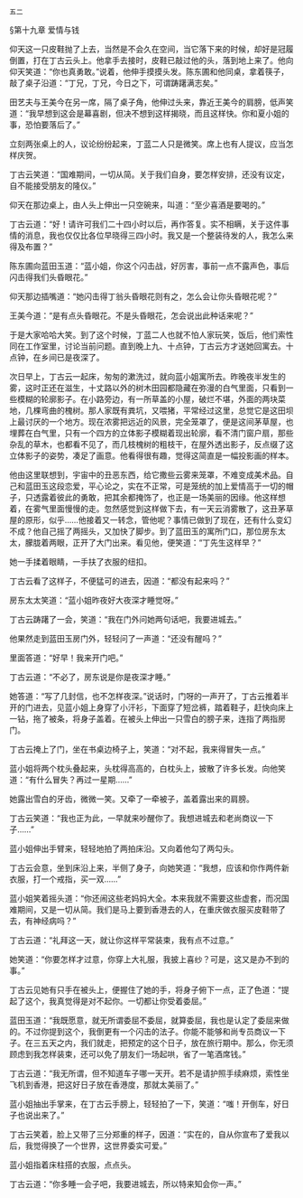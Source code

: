     五二 

   §第十九章 爱情与钱

   仰天这一只皮鞋抛了上去，当然是不会久在空间，当它落下来的时候，却好是冠履倒置，打在丁古云头上。他拿手去接时，皮鞋已敲过他的头，落到地上来了。他向仰天笑道：“你也真勇敢。”说着，他伸手摸摸头发。陈东圃和他同桌，拿着筷子，敲了桌子沿道：“丁兄，丁兄，今日之下，可谓踌躇满志矣。”

   田艺夫与王美今在另一席，隔了桌子角，他伸过头来，靠近王美今的肩膀，低声笑道：“我早想到这会是幕喜剧，但决不想到这样揭晓，而且这样快。你和夏小姐的事，恐怕要落后了。”

   立刻两张桌上的人，议论纷纷起来，丁蓝二人只是微笑。席上也有人提议，应当怎样庆贺。

   丁古云笑道：“国难期间，一切从简。关于我们自身，要怎样安排，还没有议定，自不能接受朋友的隆仪。”

   仰天在那边桌上，由人头上伸出一只空碗来，叫道：“至少喜酒是要喝的。”

   丁古云道：“好！请许可我们二十四小时以后，再作答复。实不相瞒，关于这件事情的消息，我也仅仅比各位早晓得三四小时。我又是一个整装待发的人，我怎么来得及布置？”

   陈东圃向蓝田玉道：“蓝小姐，你这个闪击战，好厉害，事前一点不露声色，事后闪击得我们头昏眼花。”

   仰天那边插嘴道：“她闪击得丁翁头昏眼花则有之，怎么会让你头昏眼花呢？”

   王美今道：“是有点头昏眼花。不是头昏眼花，怎会说出此种话来呢？”

   于是大家哈哈大笑。到了这个时候，丁蓝二人也就不怕人家玩笑，饭后，他们索性同在工作室里，讨论当前问题。直到晚上九、十点钟，丁古云方才送她回寓去。十点钟，在乡间已是夜深了。

   次日早上，丁古云一起床，匆匆的漱洗过，就向蓝小姐寓所去。昨晚夜半发生的雾，这时正还在滋生，十丈路以外的树木田园都隐藏在弥漫的白气里面，只看到一些模糊的轮廓影子。在小路旁边，有一所草盖的小屋，破烂不堪，外面的两块菜地，几棵弯曲的槐树。那人家既有粪坑，又喂猪，平常经过这里，总觉它是这田坝上最讨厌的一个地方。现在浓雾把远近的风景，完全笼罩了，便是这间茅草屋，也埋葬在白气里，只有一个四方的立体影子模糊着现出轮廓，看不清门窗户扇，那些杂乱的草木，也都看不见了，而几枝槐树的粗枝干，在屋外透出影子，反点缀了这立体影子的姿势，凑足了画意。他看得很有趣，觉得这简直是一幅投影画的样本。

   他由这里联想到，宇宙中的丑恶东西，给它撒些云雾来笼罩，不难变成美术品。自己和蓝田玉这段恋爱，平心论之，实在不正常，可是笼统的加上爱情高于一切的帽子，只透露着彼此的勇敢，把其余都掩饰了，也正是一场美丽的因缘。他这样想着，在雾气里面慢慢的走。忽然感觉到这样做下去，有一天云消雾散了，这丑茅草屋的原形，似乎……他接着又一转念，管他呢？事情已做到了现在，还有什么变幻不成？他自己摇了两摇头，又加快了脚步。到了蓝田玉的寓所门口，那位房东太太，朦胧着两眼，正开了大门出来。看见他，便笑道：“丁先生这样早？”

   她一手揉着眼睛，一手扶了衣服的纽扣。

   丁古云看了这样子，不便猛可的进去，因道：“都没有起来吗？”

   房东太太笑道：“蓝小姐昨夜好大夜深才睡觉呀。”

   丁古云踌躇了一会，笑道：“我在门外问她两句话吧，我要进城去。”

   他果然走到蓝田玉房门外，轻轻问了一声道：“还没有醒吗？”

   里面答道：“好早！我来开门吧。”

   丁古云道：“不必了，房东说是你是夜深才睡。”

   她答道：“写了几封信，也不怎样夜深。”说话时，门呀的一声开了，丁古云推着半开的门进去，见蓝小姐上身穿了小汗衫，下面穿了短岔裤，踏着鞋子，赶快向床上一钻，拖了被条，将身子盖着。在被头上伸出一只雪白的膀子来，连指了两指房门。

   丁古云掩上了门，坐在书桌边椅子上，笑道：“对不起，我来得冒失一点。”

   蓝小姐将两个枕头叠起来，头枕得高高的，白枕头上，披散了许多长发。向他笑道：“有什么冒失？再过一星期……”

   她露出雪白的牙齿，微微一笑。又牵了一牵被子，盖着露出来的肩膀。

   丁古云笑道：“我也正为此，一早就来吵醒你了。我想进城去和老尚商议一下子……”

   蓝小姐伸出手臂来，轻轻地拍了两拍床沿。又向着他勾了两勾头。

   丁古云会意，坐到床沿上来，半侧了身子，向她笑道：“我想，应该和你作两件新衣服，打一个戒指，买一双……”

   蓝小姐笑着摇头道：“你还闹这些老妈妈大全。本来我就不需要这些虚套，而况国难期间，又是一切从简。我们是马上要到香港去的人，在重庆做衣服买皮鞋带了去，有神经病吗？”

   丁古云道：“礼拜这一天，就让你这样平常装束，我有点不过意。”

   她笑道：“你要怎样才过意，你穿上大礼服，我披上喜纱？可是，这又是办不到的事。”

   丁古云见她有只手在被头上，便握住了她的手，将身子俯下一点，正了色道：“提起了这个，我真觉得是对不起你。一切都让你受着委屈。”

   蓝田玉道：“我既愿意，就无所谓委屈不委屈，就算委屈，我也是认定了委屈来做的。不过你提到这个，我倒更有一个闪击的法子。你能不能够和尚专员商议一下子。在三五天之内，我们就走，把预定的这个日子，放在旅行期中。那么，你无须顾虑到我怎样装束，还可以免了朋友们一场起哄，省了一笔酒席钱。”

   丁古云道：“我无所谓，但不知道车子哪一天开。若不是请护照手续麻烦，索性坐飞机到香港，把这好日子放在香港度，那就太美丽了。”

   蓝小姐抽出手掌来，在丁古云手膀上，轻轻拍了一下，笑道：“嗤！开倒车，好日子也说出来了。”

   丁古云笑着，脸上又带了三分郑重的样子，因道：“实在的，自从你宣布了爱我以后，我觉得换了一个世界，这世界委实可爱。”

   蓝小姐指着床柱搭的衣服，点点头。

   丁古云道：“你多睡一会子吧，我要进城去，所以特来知会你一声。”

